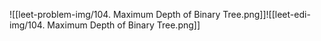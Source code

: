 ![[leet-problem-img/104. Maximum Depth of Binary Tree.png]]![[leet-edi-img/104. Maximum Depth of Binary Tree.png]]